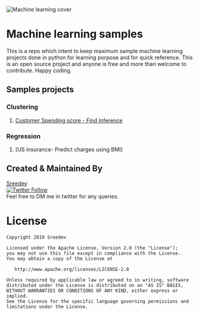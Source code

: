 ![Machine learning cover](https://p0.pxfuel.com/preview/729/37/117/advanced-ai-anatomy-artificial.jpg)
# Machine learning samples
This is a repo which intent to keep maximum sample machine learning projects done in python for learning porpose and for quick reference. This is an open source project and anyone is free and more than welcome to contribute. Happy coding.

## Samples projects
### Clustering
1. [Customer Spending score - Find Inference ](https://github.com/Sreedev/machinelearningsamples/tree/develop/Clustering/Customer%20spending%20score)

### Regression
1. [US insurance- Predict charges using BMI]

## Created & Maintained By
[Sreedev](http://www.thelifeimprovised.com/)<br />
[![Twitter Follow](https://img.shields.io/twitter/follow/sreedevr5?label=sreedev&style=social)](https://twitter.com/Sreedevr5)<br />
Feel free to DM me in twitter for any queries.

License
=======

    Copyright 2019 Sreedev

    Licensed under the Apache License, Version 2.0 (the "License");
    you may not use this file except in compliance with the License.
    You may obtain a copy of the License at

       http://www.apache.org/licenses/LICENSE-2.0

    Unless required by applicable law or agreed to in writing, software
    distributed under the License is distributed on an "AS IS" BASIS,
    WITHOUT WARRANTIES OR CONDITIONS OF ANY KIND, either express or implied.
    See the License for the specific language governing permissions and
    limitations under the License.
